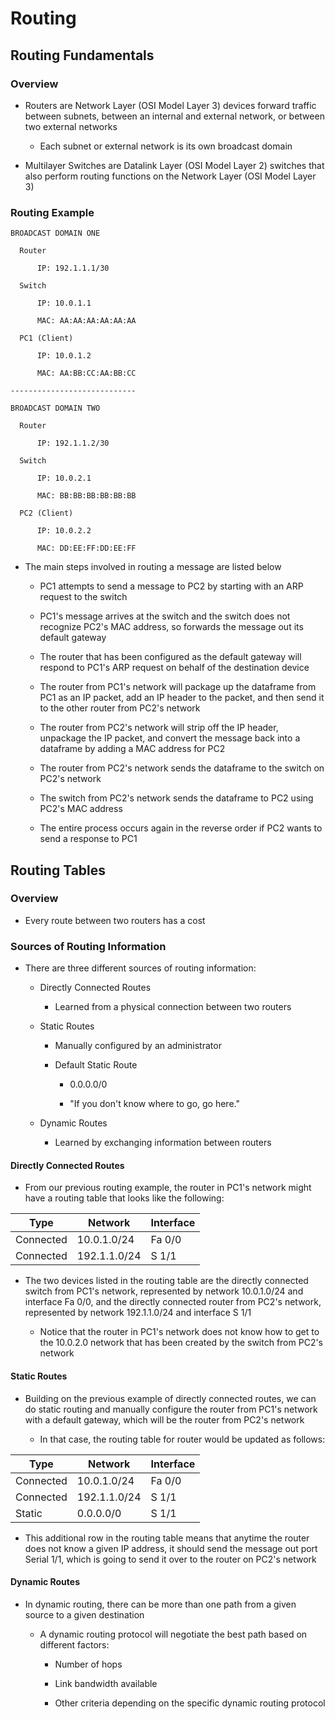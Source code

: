 # Routing

## Routing Fundamentals

### Overview

- Routers are Network Layer (OSI Model Layer 3) devices forward traffic between subnets, between an internal and external network, or between two external networks

    - Each subnet or external network is its own broadcast domain

- Multilayer Switches are Datalink Layer (OSI Model Layer 2) switches that also perform routing functions on the Network Layer (OSI Model Layer 3)

### Routing Example

    BROADCAST DOMAIN ONE

      Router

          IP: 192.1.1.1/30

      Switch

          IP: 10.0.1.1

          MAC: AA:AA:AA:AA:AA:AA

      PC1 (Client)

          IP: 10.0.1.2

          MAC: AA:BB:CC:AA:BB:CC

    ----------------------------

    BROADCAST DOMAIN TWO

      Router

          IP: 192.1.1.2/30

      Switch

          IP: 10.0.2.1

          MAC: BB:BB:BB:BB:BB:BB

      PC2 (Client)

          IP: 10.0.2.2

          MAC: DD:EE:FF:DD:EE:FF



- The main steps involved in routing a message are listed below

    - PC1 attempts to send a message to PC2 by starting with an ARP request to the switch

    - PC1's message arrives at the switch and the switch does not recognize PC2's MAC address, so forwards the message out its default gateway

    - The router that has been configured as the default gateway will respond to PC1's ARP request on behalf of the destination device

    - The router from PC1's network will package up the dataframe from PC1 as an IP packet, add an IP header to the packet, and then send it to the other router from PC2's network

    - The router from PC2's network will strip off the IP header, unpackage the IP packet, and convert the message back into a dataframe by adding a MAC address for PC2

    - The router from PC2's network sends the dataframe to the switch on PC2's network

    - The switch from PC2's network sends the dataframe to PC2 using PC2's MAC address

    - The entire process occurs again in the reverse order if PC2 wants to send a response to PC1

## Routing Tables

### Overview

- Every route between two routers has a cost

### Sources of Routing Information

- There are three different sources of routing information:

    - Directly Connected Routes

        - Learned from a physical connection between two routers

    - Static Routes

        - Manually configured by an administrator

        - Default Static Route

            - 0.0.0.0/0

            - "If you don't know where to go, go here."

    - Dynamic Routes

        - Learned by exchanging information between routers

#### Directly Connected Routes

- From our previous routing example, the router in PC1's network might have a routing table that looks like the following:

|      Type    |    Network   |   Interface  |
| ------------ | ------------ | ------------ |
| Connected    | 10.0.1.0/24  | Fa 0/0       |
| Connected    | 192.1.1.0/24 | S 1/1        |

- The two devices listed in the routing table are the directly connected switch from PC1's network, represented by network 10.0.1.0/24 and interface Fa 0/0, and the directly connected router from PC2's network, represented by network 192.1.1.0/24 and interface S 1/1

    - Notice that the router in PC1's network does not know how to get to the 10.0.2.0 network that has been created by the switch from PC2's network

#### Static Routes

- Building on the previous example of directly connected routes, we can do static routing and manually configure the router from PC1's network with a default gateway, which will be the router from PC2's network

    - In that case, the routing table for router would be updated as follows:

|      Type    |    Network   |   Interface  |
| ------------ | ------------ | ------------ |
| Connected    | 10.0.1.0/24  | Fa 0/0       |
| Connected    | 192.1.1.0/24 | S 1/1        |
| Static       | 0.0.0.0/0    | S 1/1        |

- This additional row in the routing table means that anytime the router does not know a given IP address, it should send the message out port Serial 1/1, which is going to send it over to the router on PC2's network

#### Dynamic Routes

- In dynamic routing, there can be more than one path from a given source to a given destination

    - A dynamic routing protocol will negotiate the best path based on different factors:

        - Number of hops

        - Link bandwidth available

        - Other criteria depending on the specific dynamic routing protocol